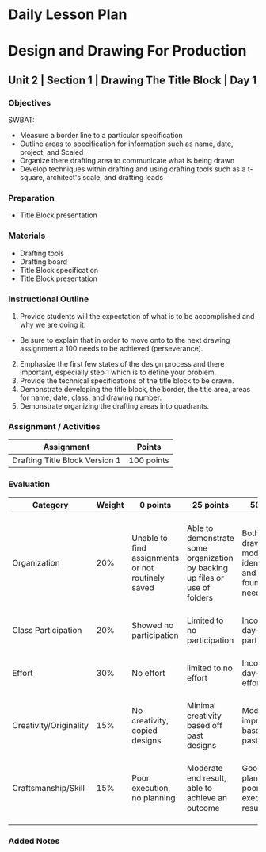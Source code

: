 # Daily Lesson Plan

# Design and Drawing For Production

## Unit 2 | Section 1 | Drawing The Title Block | Day 1

### Objectives

SWBAT:

- Measure a border line to a particular specification
- Outline areas to specification for information such as name, date, project, and Scaled
- Organize there drafting area to communicate what is being drawn
- Develop techniques within drafting and using drafting tools such as a t-square, architect's scale, and drafting leads

### Preparation

- Title Block presentation

### Materials

- Drafting tools
- Drafting board
- Title Block specification
- Title Block presentation

### Instructional Outline

1. Provide students will the expectation of what is to be accomplished and why we are doing it.
  - Be sure to explain that in order to move onto to the next drawing assignment a 100 needs to be achieved (perseverance).
2. Emphasize the first few states of the design process and there important, especially step 1 which is to define your problem.
3. Provide the technical specifications of the title block to be drawn.
4. Demonstrate developing the title block, the border, the title area, areas for name, date, class, and drawing number.
5. Demonstrate organizing the drafting areas into quadrants.

### Assignment / Activities

| Assignment  | Points |
| ------------- | ------------- |
| Drafting Title Block Version 1  | 100 points   |

### Evaluation

| Category | Weight | 0 points  | 25 points | 50 points | 75 points | 100 points |
| ------------- | ------------- | ------------- | ------------- | ------------- | ------------- | ------------- |
| Organization | 20% | Unable to find assignments or not routinely saved | Able to demonstrate some organization by backing up files or use of folders | Both drawings and models are identifiable and can be found if needed | All drawings are in a folder and models organized by folders in Google Drive | All drawings are in a folder labeled correctly and models organized by folders in Google Drive labeled correctly |
| Class Participation | 20% | Showed no participation | Limited to no participation | Inconsistent day-to-day participation | Participated only when needed  | Engaged daily and actively participated |
| Effort | 30% | No effort | limited to no effort | Inconsistent day-to-day effort | Showed effort only when needed or routinely directed | Continuous day-to-day effort with or without direction |
| Creativity/Originality | 15% | No creativity, copied designs | Minimal creativity based off past designs | Moderate improvements based off past designs | Complete overhaul of past or found designs | Completely new idea/design |
| Craftsmanship/Skill | 15% | Poor execution, no planning | Moderate end result, able to achieve an outcome | Good planning but poorly executed end result | Good planning and good end result although not what had been designed or communicated | Great planning & execution able to achieve what had been designed or communicated |

### Added Notes
